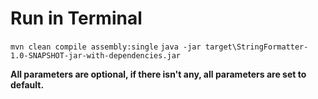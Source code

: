 # Run in Terminal

`mvn clean compile assembly:single` 
`java -jar target\StringFormatter-1.0-SNAPSHOT-jar-with-dependencies.jar`

**All parameters are optional, if there isn't any, all parameters are set to default.**
